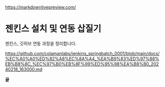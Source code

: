 
https://markdownlivepreview.com/

# 젠킨스 설치 및 연동 삽질기

젠킨스, 깃허브 연동 과정을 정리합니다.


https://github.com/colamanlabs/jenkins_springbatch_0001/blob/main/docs/%EC%A0%A0%ED%82%A8%EC%8A%A4_%EA%B9%83%ED%97%88%EB%B8%8C_%EC%97%B0%EB%8F%99%ED%95%98%EA%B8%B0_20240218_163000.md


**끝**
